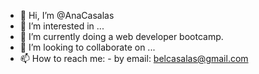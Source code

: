 - 👋 Hi, I’m @AnaCasalas
- 👀 I’m interested in ...
- 🌱 I’m currently doing a web developer bootcamp.
- 💞️ I’m looking to collaborate on ...
- 📫 How to reach me:
      - by email: belcasalas@gmail.com 

<!---
AnaCasalas/AnaCasalas is a ✨ special ✨ repository because its `README.md` (this file) appears on your GitHub profile.
You can click the Preview link to take a look at your changes.
--->

